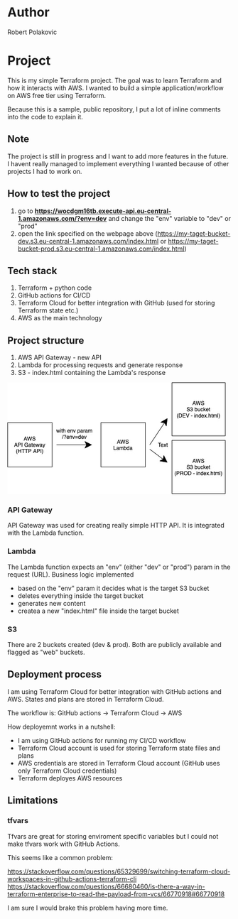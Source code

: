 # Author

Robert Polakovic

# Project

This is my simple Terraform project. The goal was to learn Terraform and how it interacts with AWS. I wanted to build a simple application/workflow on AWS free tier using Terraform.

Because this is a sample, public repository, I put a lot of inline comments into the code to explain it.

## Note

The project is still in progress and I want to add more features in the future. I havent really managed to implement everything I wanted because of other projects I had to work on.

## How to test the project

1. go to **https://wocdgm16tb.execute-api.eu-central-1.amazonaws.com/?env=dev** and change the "env" variable to "dev" or "prod"
2. open the link specified on the webpage above (https://my-taget-bucket-dev.s3.eu-central-1.amazonaws.com/index.html or https://my-taget-bucket-prod.s3.eu-central-1.amazonaws.com/index.html)

## Tech stack

1. Terraform + python code
2. GitHub actions for CI/CD 
3. Terraform Cloud for better integration with GitHub (used for storing Terraform state etc.)
4. AWS as the main technology

## Project structure

1. AWS API Gateway - new API
2. Lambda for processing requests and generate response
3. S3 - index.html containing the Lambda's response

![Alt text](./myproject.jpeg "Project workflow")

### API Gateway

API Gateway was used for creating really simple HTTP API. It is integrated with the Lambda function.

### Lambda

The Lambda function expects an "env" (either "dev" or "prod") param in the request (URL). Business logic implemented
- based on the "env" param it decides what is the target S3 bucket
- deletes everything inside the target bucket
- generates new content
- createa a new "index.html" file inside the target bucket

### S3

There are 2 buckets created (dev & prod). Both are publicly available and flagged as "web" buckets.


## Deployment process

I am using Terraform Cloud for better integration with GitHub actions and AWS. 
States and plans are stored in Terraform Cloud.

The workflow is: GitHub actions -> Terraform Cloud -> AWS

How deployemnt works in a nutshell:

- I am using GitHub actions for running my CI/CD workflow
- Terraform Cloud account is used for storing Terraform state files and plans
- AWS credentials are stored in Terraform Cloud account (GitHub uses only Terraform Cloud credentials)
- Terraform deployes AWS resources

## Limitations

### tfvars

Tfvars are great for storing enviroment specific variables but I could not make tfvars work with GitHub Actions.

This seems like a common problem:

https://stackoverflow.com/questions/65329699/switching-terraform-cloud-workspaces-in-github-actions-terraform-cli
https://stackoverflow.com/questions/66680460/is-there-a-way-in-terraform-enterprise-to-read-the-payload-from-vcs/66770918#66770918

I am sure I would brake this problem having more time.